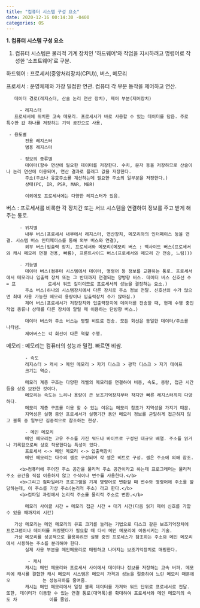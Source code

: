 ```yaml
---
title: "컴퓨터 시스템 구성 요소"
date: 2020-12-16 00:14:30 -0400
categories: OS
---
```


**1. 컴퓨터 시스템 구성 요소**  
  
1) 컴퓨터 시스템은 물리적 기계 장치인 '하드웨어'와 작업을 지시하려고 명령어로 작성한 '소프트웨어'로 구분.  
  
 하드웨어 : 프로세서(중앙처리장치(CPU)), 버스, 메모리  
  
 프로세서 : 운영체제와 가장 밀접한 연관. 컴퓨터 각 부분 동작을 제어하고 연산.  
              
  	   데이터 경로(레지스터, 산술 논리 연산 장치), 제어 부분(제어장치)  
  
         - 레지스터  
	   프로세서에 위치한 고속 메모리. 프로세서가 바로 사용할 수 있는 데이터를 담음. 주로 특수한 값 하나를 저장하는 기억 공간으로 사용.  
  
	 - 용도별  
           전용 레지스터  
           범용 레지스터  
                 
         - 정보의 종류별  
           데이터(함수 연산에 필요한 데이터를 저장한다. 수치, 문자 등을 저장하므로 산술이나 논리 연산에 이용되며, 연산 결과로 플래그 값을 저장한다.  
           주소(주소나 유효주소를 계산하는데 필요한 주소의 일부분을 저장한다.)  
           상태(PC, IR, PSR, MAR, MBR)  
  
           이외에도 프로세서에는 다양한 레지스터가 있음.  
  	
 버스 : 프로세서를 비록한 각 장치간 또는 서브 시스템을 연결하여 정보를 주고 받게 해주는 통로.  
  
         - 위치별  
           내부 버스(프로세서 내부에서 레지스터, 연산장치, 메모리와의 인터페이스 등을 연결. 시스템 버스 인터페이스를 통해 외부 버스와 연결),  
           외부 버스(입출력 장치, 프로세서와 메모리(메모리 버스 : 백사이드 버스(프로세서와 캐시 메모리 연결 전용, 빠름), 프론트사이드 버스(프로세서와 메모리 간 전송, 느림)))  
  
         - 기능별  
           데이터 버스(컴퓨터 시스템에서 데이터, 명령어 등 정보를 교환하는 통로. 프로세서에서 메모리나 입출력 장치 또는 그 반대까지 연결되는 양방향 버스. 데이터 버스 신호선 수 = 프            로세서 워드 길이이므로 프로세서의 성능을 결정하는 요소.)  
           주소 버스(하나의 시스템장치에서 다른 장치로 주소 정보 전달. 신호선의 수가 많으면 최대 사용 가능한 메모리 용량이나 입출력장치 수가 많아짐.)  
           제어 버스(프로세서가 저장장치와 입출력장치에 데이터를 전송할 때, 현재 수행 중인 작업 종류나 상태를 다른 장치에 알릴 때 이용하는 단방향 버스.)  
  
           데이터 버스와 주소 버스는 병렬 비트로 전송. 모든 회선은 동일한 데이터/주소를 나타냄.  
           제어버스는 각 회선이 다른 역할 수행.  
  
메모리 : 메모리는 컴퓨터의 성능과 밀접. 빠르면 비쌈.  
  
           - 속도  
           레지스터 > 캐시 > 메인 메모리 > 자기 디스크 > 광학 디스크 > 자기 테이프   
           크기는 역순.                    
  
           메모리 계층 구조는 다양한 레벨의 메모리를 연결하여 비용, 속도, 용량, 접근 시간 등을 상호 보완한 것이다.  
           메모리는 속도는 느리나 용량이 큰 보조기억장치부터 작지만 빠른 레지스터까지 다양하다.  
           메모리 계층 구조를 이용 할 수 있는 이유는 메모리 참조가 지역성을 가지기 때문.  
           지역성은 실행 중인 프로세서가 실행기간 동안 메모리 정보를 균일하게 접근하지 않고 블록 중 일부만 집중적으로 참조하는 현상.  

           - 메인 메모리  
           메인 메모리는 고유 주소를 가진 워드나 바이트로 구성된 대규모 배열. 주소를 읽거나 기록함으로써 상호 작용한다는 특성이 있다.  
           프로세서 <-> 메인 메모리 <-> 입출력장치  
           메인 메모리는 다수의 셀로 구성되며 각 셀은 비트로 구성. 셀은 주소에 의해 참조.  
  	   
         <b>컴퓨터에 주어진 주소 공간을 물리적 주소 공간이라고 하는데 프로그래머는 물리적 주소 공간을 직접 이용하지 않고 수식이나 변수를 사용한다.</b>  
         <b>그리고 컴파일러가 프로그램을 기계 명령어로 변환할 때 변수와 명령어에 주소를 할당하는데, 이 주소를 가상 주소(논리적 주소) 라고 한다.</b>  
         <b>컴파일 과정에서 논리적 주소를 물리적 주소로 변환.</b>  
  
           메모리 사이클 시간 = 메모리 접근 시간 + 대기 시간(다음 읽기 제어 신호를 가할 수 있을 때까지의 시간)  
  
	   가상 메모리는 메인 메모리의 유효 크기를 늘리는 기법으로 디스크 같은 보조기억장치에 프로그램이나 데이터를 저장했다가 필요할 때 다시 메인 메모리에 이동시키는 기술.  
	   가상 메모리를 성공적으로 활용하려면 실행 중인 프로세스가 참조하는 주소와 메인 메모리에서 사용하는 주소를 분리해야 한다.  
           실제 사용 부분을 메인메모리로 매핑하고 나머지는 보조기억장치로 매핑한다.  
  
            - 캐시  
           캐시는 메인 메모리와 프로세서 사이에서 데이터나 정보를 저장하는 고속 버퍼. 메모리에 캐시를 결합한 캐시 메모리 시스템은 메모리 가격과 성능을 절충하여 느린 메모리 때문에 오            는 성능저하를 줄여줌.  
           캐시는 메인 메모리에서 일정 블록 데이터를 가져와 워드 단위로 프로세서로 전달. 또한, 데이터가 이동할 수 있는 연결 통로(대역폭)를 확대하여 프로세서와 메인 메모리의 속도 차            이를 줄임.  
